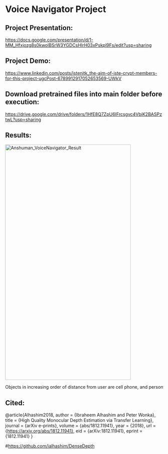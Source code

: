 # Voice Navigator Project

## Project Presentation: 
https://docs.google.com/presentation/d/1-MM_Hfxjozg8s0kwolBSrW3YGDCsHIrH03xPskpl9Fs/edit?usp=sharing

## Project Demo: 
https://www.linkedin.com/posts/istenitk_the-aim-of-iste-crypt-members-for-this-project-ugcPost-6789912917052653569-UWkV

## Download pretrained files into main folder before execution: 
https://drive.google.com/drive/folders/1HfE8Q7ZpU6IFrcsgvc4VbiK2BASPztwL?usp=sharing

## Results:
<p align="left">
  <img src="https://github.com/anshuman03sinha/Voice-Navigator/blob/master/static/VoiceNavigator.jpg" width="400" height="750" alt="Anshuman_VoiceNavigator_Result">
</p>

Objects in increasing order of distance from user are cell phone, and person 


## Cited:
@article{Alhashim2018,
  author    = {Ibraheem Alhashim and Peter Wonka},
  title     = {High Quality Monocular Depth Estimation via Transfer Learning},
  journal   = {arXiv e-prints},
  volume    = {abs/1812.11941},
  year      = {2018},
  url       = {https://arxiv.org/abs/1812.11941},
  eid       = {arXiv:1812.11941},
  eprint    = {1812.11941}
}

#https://github.com/ialhashim/DenseDepth
